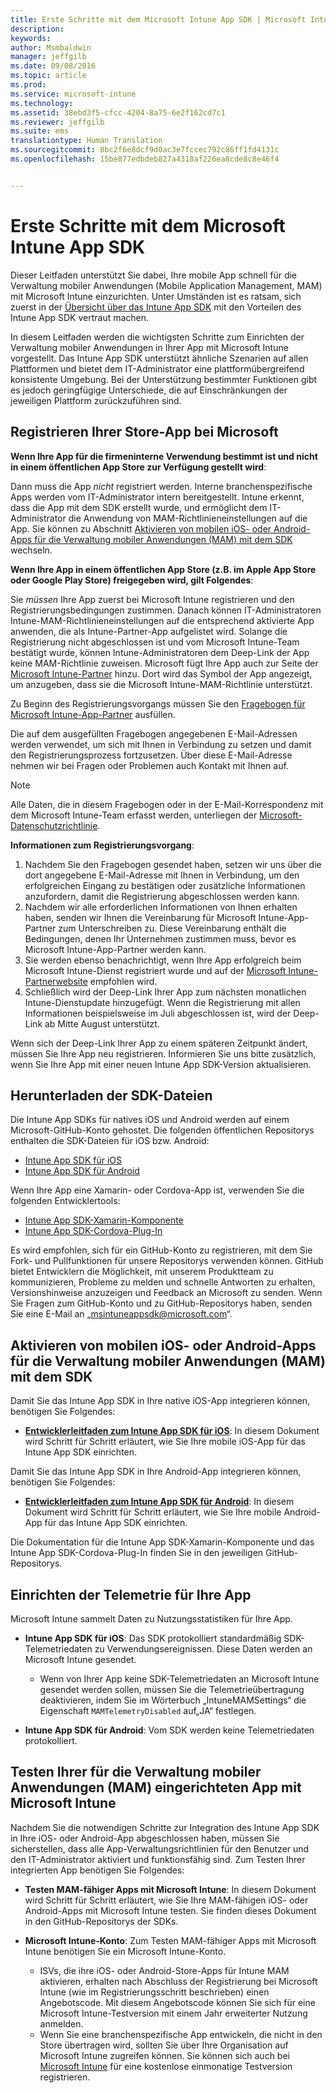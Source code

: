 ```yaml
---
title: Erste Schritte mit dem Microsoft Intune App SDK | Microsoft Intune
description: 
keywords: 
author: Msmbaldwin
manager: jeffgilb
ms.date: 09/08/2016
ms.topic: article
ms.prod: 
ms.service: microsoft-intune
ms.technology: 
ms.assetid: 38ebd3f5-cfcc-4204-8a75-6e2f162cd7c1
ms.reviewer: jeffgilb
ms.suite: ems
translationtype: Human Translation
ms.sourcegitcommit: 8bc2f6e8dcf9d0ac3e7fccec792c86ff1fd4131c
ms.openlocfilehash: 15be877edbdeb827a4318af226ea8cde8c8e46f4


---
```


# <a name="get-started-with-the-microsoft-intune-app-sdk"></a>Erste Schritte mit dem Microsoft Intune App SDK

Dieser Leitfaden unterstützt Sie dabei, Ihre mobile App schnell für die Verwaltung mobiler Anwendungen (Mobile Application Management, MAM) mit Microsoft Intune einzurichten. Unter Umständen ist es ratsam, sich zuerst in der [Übersicht über das Intune App SDK](intune-app-sdk.md) mit den Vorteilen des Intune App SDK vertraut machen.

In diesem Leitfaden werden die wichtigsten Schritte zum Einrichten der Verwaltung mobiler Anwendungen in Ihrer App mit Microsoft Intune vorgestellt. Das Intune App SDK unterstützt ähnliche Szenarien auf allen Plattformen und bietet dem IT-Administrator eine plattformübergreifend konsistente Umgebung. Bei der Unterstützung bestimmter Funktionen gibt es jedoch geringfügige Unterschiede, die auf Einschränkungen der jeweiligen Plattform zurückzuführen sind.

## <a name="register-your-store-app-with-microsoft"></a>Registrieren Ihrer Store-App bei Microsoft

**Wenn Ihre App für die firmeninterne Verwendung bestimmt ist und nicht in einem öffentlichen App Store zur Verfügung gestellt wird**:

Dann muss die App *nicht* registriert werden. Interne branchenspezifische Apps werden vom IT-Administrator intern bereitgestellt. Intune erkennt, dass die App mit dem SDK erstellt wurde, und ermöglicht dem IT-Administrator die Anwendung von MAM-Richtlinieneinstellungen auf die App. Sie können zu Abschnitt [Aktivieren von mobilen iOS- oder Android-Apps für die Verwaltung mobiler Anwendungen (MAM) mit dem SDK](#enable-your-ios-or-android-mobile-app-for-mam-with-the-sdk) wechseln.

**Wenn Ihre App in einem öffentlichen App Store (z.B. im Apple App Store oder Google Play Store) freigegeben wird, gilt Folgendes**:

Sie *müssen* Ihre App zuerst bei Microsoft Intune registrieren und den Registrierungsbedingungen zustimmen. Danach können IT-Administratoren Intune-MAM-Richtlinieneinstellungen auf die entsprechend aktivierte App anwenden, die als Intune-Partner-App aufgelistet wird. Solange die Registrierung nicht abgeschlossen ist und vom Microsoft Intune-Team bestätigt wurde, können Intune-Administratoren dem Deep-Link der App keine MAM-Richtlinie zuweisen. Microsoft fügt Ihre App auch zur Seite der [Microsoft Intune-Partner](https://www.microsoft.com/en-us/cloud-platform/microsoft-intune-apps) hinzu. Dort wird das Symbol der App angezeigt, um anzugeben, dass sie die Microsoft Intune-MAM-Richtlinie unterstützt.

Zu Beginn des Registrierungsvorgangs müssen Sie den [Fragebogen für Microsoft Intune-App-Partner](https://forms.office.com/Pages/ResponsePage.aspx?id=v4j5cvGGr0GRqy180BHbR6oOVGFZ3pxJmwSN1N_eXwJUQUc5Mkw2UVU0VzI5WkhQOEYyMENWNDBWRS4u) ausfüllen.

Die auf dem ausgefüllten Fragebogen angegebenen E-Mail-Adressen werden verwendet, um sich mit Ihnen in Verbindung zu setzen und damit den Registrierungsprozess fortzusetzen. Über diese E-Mail-Adresse nehmen wir bei Fragen oder Problemen auch Kontakt mit Ihnen auf.

> [!NOTE]
> Alle Daten, die in diesem Fragebogen oder in der E-Mail-Korrespondenz mit dem Microsoft Intune-Team erfasst werden, unterliegen der [Microsoft-Datenschutzrichtlinie](https://www.microsoft.com/en-us/privacystatement/default.aspx).

**Informationen zum Registrierungsvorgang**:

1. Nachdem Sie den Fragebogen gesendet haben, setzen wir uns über die dort angegebene E-Mail-Adresse mit Ihnen in Verbindung, um den erfolgreichen Eingang zu bestätigen oder zusätzliche Informationen anzufordern, damit die Registrierung abgeschlossen werden kann.
2. Nachdem wir alle erforderlichen Informationen von Ihnen erhalten haben, senden wir Ihnen die Vereinbarung für Microsoft Intune-App-Partner zum Unterschreiben zu. Diese Vereinbarung enthält die Bedingungen, denen Ihr Unternehmen zustimmen muss, bevor es Microsoft Intune-App-Partner werden kann.
3. Sie werden ebenso benachrichtigt, wenn Ihre App erfolgreich beim Microsoft Intune-Dienst registriert wurde und auf der [Microsoft Intune-Partnerwebsite](https://www.microsoft.com/en-us/cloud-platform/microsoft-intune-apps) empfohlen wird.
4. Schließlich wird der Deep-Link Ihrer App zum nächsten monatlichen Intune-Dienstupdate hinzugefügt. Wenn die Registrierung mit allen Informationen beispielsweise im Juli abgeschlossen ist, wird der Deep-Link ab Mitte August unterstützt.

Wenn sich der Deep-Link Ihrer App zu einem späteren Zeitpunkt ändert, müssen Sie Ihre App neu registrieren. Informieren Sie uns bitte zusätzlich, wenn Sie Ihre App mit einer neuen Intune App SDK-Version aktualisieren.



## <a name="download-the-sdk-files"></a>Herunterladen der SDK-Dateien

Die Intune App SDKs für natives iOS und Android werden auf einem Microsoft-GitHub-Konto gehostet. Die folgenden öffentlichen Repositorys enthalten die SDK-Dateien für iOS bzw. Android:

* [Intune App SDK für iOS](https://github.com/msintuneappsdk/ms-intune-app-sdk-ios)
* [Intune App SDK für Android](https://github.com/msintuneappsdk/ms-intune-app-sdk-android)

Wenn Ihre App eine Xamarin- oder Cordova-App ist, verwenden Sie die folgenden Entwicklertools:

* [Intune App SDK-Xamarin-Komponente](https://github.com/msintuneappsdk/intune-app-sdk-xamarin)
* [Intune App SDK-Cordova-Plug-In](https://github.com/msintuneappsdk/cordova-plugin-ms-intune-mam)

Es wird empfohlen, sich für ein GitHub-Konto zu registrieren, mit dem Sie Fork- und Pullfunktionen für unsere Repositorys verwenden können. GitHub bietet Entwicklern die Möglichkeit, mit unserem Produktteam zu kommunizieren, Probleme zu melden und schnelle Antworten zu erhalten, Versionshinweise anzuzeigen und Feedback an Microsoft zu senden. Wenn Sie Fragen zum GitHub-Konto und zu GitHub-Repositorys haben, senden Sie eine E-Mail an „msintuneappsdk@microsoft.com“.





## <a name="enable-your-ios-or-android-mobile-app-for-mam-with-the-sdk"></a>Aktivieren von mobilen iOS- oder Android-Apps für die Verwaltung mobiler Anwendungen (MAM) mit dem SDK

Damit Sie das Intune App SDK in Ihre native iOS-App integrieren können, benötigen Sie Folgendes:

* **[Entwicklerleitfaden zum Intune App SDK für iOS](intune-app-sdk-ios.md)**: In diesem Dokument wird Schritt für Schritt erläutert, wie Sie Ihre mobile iOS-App für das Intune App SDK einrichten.


Damit Sie das Intune App SDK in Ihre Android-App integrieren können, benötigen Sie Folgendes:

* **[Entwicklerleitfaden zum Intune App SDK für Android](intune-app-sdk-android.md)**: In diesem Dokument wird Schritt für Schritt erläutert, wie Sie Ihre mobile Android-App für das Intune App SDK einrichten.

Die Dokumentation für die Intune App SDK-Xamarin-Komponente und das Intune App SDK-Cordova-Plug-In finden Sie in den jeweiligen GitHub-Repositorys.


## <a name="set-up-telemetry-for-your-app"></a>Einrichten der Telemetrie für Ihre App

Microsoft Intune sammelt Daten zu Nutzungsstatistiken für Ihre App.

* **Intune App SDK für iOS**: Das SDK protokolliert standardmäßig SDK-Telemetriedaten zu Verwendungsereignissen. Diese Daten werden an Microsoft Intune gesendet.

    * Wenn von Ihrer App keine SDK-Telemetriedaten an Microsoft Intune gesendet werden sollen, müssen Sie die Telemetrieübertragung deaktivieren, indem Sie im Wörterbuch „IntuneMAMSettings“ die Eigenschaft `MAMTelemetryDisabled` auf„JA“ festlegen.

* **Intune App SDK für Android**: Vom SDK werden keine Telemetriedaten protokolliert.

## <a name="test-your-mamenabled-app-with-microsoft-intune"></a>Testen Ihrer für die Verwaltung mobiler Anwendungen (MAM) eingerichteten App mit Microsoft Intune

Nachdem Sie die notwendigen Schritte zur Integration des Intune App SDK in Ihre iOS- oder Android-App abgeschlossen haben, müssen Sie sicherstellen, dass alle App-Verwaltungsrichtlinien für den Benutzer und den IT-Administrator aktiviert und funktionsfähig sind. Zum Testen Ihrer integrierten App benötigen Sie Folgendes:

<!--TODO-->

* **Testen MAM-fähiger Apps mit Microsoft Intune**: In diesem Dokument wird Schritt für Schritt erläutert, wie Sie Ihre MAM-fähigen iOS- oder Android-Apps mit Microsoft Intune testen. Sie finden dieses Dokument in den GitHub-Repositorys der SDKs.

* **Microsoft Intune-Konto**: Zum Testen MAM-fähiger Apps mit Microsoft Intune benötigen Sie ein Microsoft Intune-Konto.
    * ISVs, die ihre iOS- oder Android-Store-Apps für Intune MAM aktivieren, erhalten nach Abschluss der Registrierung bei Microsoft Intune (wie im Registrierungsschritt beschrieben) einen Angebotscode. Mit diesem Angebotscode können Sie sich für eine Microsoft Intune-Testversion mit einem Jahr erweiterter Nutzung anmelden.
    * Wenn Sie eine branchenspezifische App entwickeln, die nicht in den Store übertragen wird, sollten Sie über Ihre Organisation auf Microsoft Intune zugreifen können. Sie können sich auch bei [Microsoft Intune](https://portal.office.com/Signup/Signup.aspx?OfferId=40BE278A-DFD1-470a-9EF7-9F2596EA7FF9&dl=INTUNE_A&ali=1#0) für eine kostenlose einmonatige Testversion registrieren.



<!--HONumber=Nov16_HO3-->


